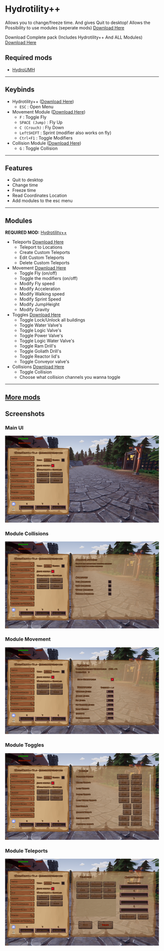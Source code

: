 # Hydrotility++

Allows you to change/freeze time. And gives Quit to desktop! Allows the Possibility to use modules (seperate mods) [Download Here](https://github.com/Gamerkuipers/Hydroneer-Modding/raw/main/Hydrotility++/500-Hydrotility++_P.pak)

Download Complete pack (Includes Hydrotility++ And ALL Modules) [Download Here](https://github.com/Gamerkuipers/Hydroneer-Modding/raw/main/Hydrotility++/Hydrotility++_Complete.zip)

## Required mods

- [HydroUMH](https://github.com/RHlNO/HydroneerModding/raw/main/Release%20Mods/501-HydroUMH_P.pak)

-----------

## Keybinds

- Hydrotility++ ([Download Here](https://github.com/Gamerkuipers/Hydroneer-Modding/raw/main/Hydrotility++/500-Hydrotility++_P.pak))
  - `ESC` : Open Menu
- Movement Module ([Download Here](https://github.com/Gamerkuipers/Hydroneer-Modding/raw/main/Hydrotility++/Modules/500-ModuleMovement_P.pak))
  - `F` : Toggle Fly
  - `SPACE (Jump)` : Fly Up
  - `C (Crouch)` : Fly Down
  - `LeftSHIFT` : Sprint (modifier also works on fly)
  - `Ctrl+F1` : Toggle Modifiers
- Collision Module ([Download Here](https://github.com/Gamerkuipers/Hydroneer-Modding/raw/main/Hydrotility++/Modules/500-ModuleCollision_P.pak))
  - `G` : Toggle Collision

-----------

## Features

- Quit to desktop
- Change time
- Freeze time
- Read Coordinates Location
- Add modules to the esc menu

-----------

## Modules

**REQUIRED MOD:** [Hydrotility++](https://github.com/Gamerkuipers/Hydroneer-Modding/raw/main/Hydrotility++/500-Hydrotility++_P.pak)

- Teleports [Download Here](https://github.com/Gamerkuipers/Hydroneer-Modding/raw/main/Hydrotility++/Modules/500-ModuleTeleport_P.pak)
  - Teleport to Locations
  - Create Custom Teleports
  - Edit Custom Teleports
  - Delete Custom Teleports
- Movement [Download Here](https://github.com/Gamerkuipers/Hydroneer-Modding/raw/main/Hydrotility++/Modules/500-ModuleMovement_P.pak)
  - Toggle Fly (on/off)
  - Toggle the modifiers (on/off)
  - Modify Fly speed
  - Modify Acceleration
  - Modify Walking speed
  - Modify Sprint Speed
  - Modify JumpHeight
  - Modify Gravity
- Toggles [Download Here](https://github.com/Gamerkuipers/Hydroneer-Modding/raw/main/Hydrotility++/Modules/500-ModuleToggles_P.pak)
  - Toggle Lock/Unlock all buildings
  - Toggle Water Valve's
  - Toggle Logic Valve's
  - Toggle Power Valve's
  - Toggle Logic Water Valve's
  - Toggle Ram Drill's
  - Toggle Goliath Drill's
  - Toggle Reactor lid's
  - Toggle Conveyor valve's
- Collisions [Download Here](https://github.com/Gamerkuipers/Hydroneer-Modding/raw/main/Hydrotility++/Modules/500-ModuleCollisions_P.pak)
  - Toggle Collision
  - Choose what collision channels you wanna toggle

-----------

## [More mods](../../../)

## Screenshots

### Main UI

![Main UI](./img/Hydrotility++_Main.png)

### Module Collisions

![Module Collisions](./img/Hydrotility++_Collisions.png)

### Module Movement

![Module Collisions](./img/Hydrotility++_Movement.png)

### Module Toggles

![Module Collisions](./img/Hydrotility++_Toggles.png)

### Module Teleports

![Module Collisions](./img/Hydrotility++_Teleports.png)
